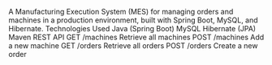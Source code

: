 A Manufacturing Execution System (MES) for managing orders and machines in a production environment, built with Spring Boot, MySQL, and Hibernate.
Technologies Used
Java (Spring Boot)
MySQL
Hibernate (JPA)
Maven
REST API
GET	/machines	Retrieve all machines
POST	/machines	Add a new machine
GET	/orders	Retrieve all orders
POST	/orders	Create a new order
